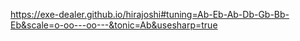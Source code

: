 https://exe-dealer.github.io/hirajoshi#tuning=Ab-Eb-Ab-Db-Gb-Bb-Eb&scale=o-oo---oo---&tonic=Ab&usesharp=true
